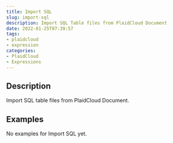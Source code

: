 ```yaml
---
title: Import SQL
slug: import-sql
description: Import SQL Table files from PlaidCloud Document
date: 2022-01-25T07:39:57
tags:
- plaidcloud
- expression
categories:
- PlaidCloud
- Expressions
---
```


## Description


Import SQL table files from PlaidCloud Document.







## Examples


No examples for Import SQL yet.





